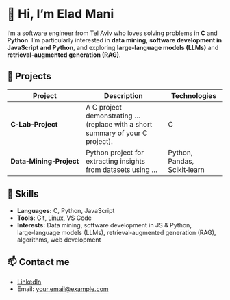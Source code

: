 # 👋 Hi, I’m Elad Mani

I’m a software engineer from Tel Aviv who loves solving problems in **C** and **Python**. I’m particularly interested in **data mining**, **software development in JavaScript and Python**, and exploring **large‑language models (LLMs)** and **retrieval‑augmented generation (RAG)**.

## 🚀 Projects

| Project | Description | Technologies |
|--------|-------------|-------------|
| **C‑Lab‑Project** | A C project demonstrating … (replace with a short summary of your C project). | C |
| **Data‑Mining‑Project** | Python project for extracting insights from datasets using … | Python, Pandas, Scikit‑learn |

## 🔧 Skills

- **Languages:** C, Python, JavaScript
- **Tools:** Git, Linux, VS Code
- **Interests:** Data mining, software development in JS & Python, large‑language models (LLMs), retrieval‑augmented generation (RAG), algorithms, web development

## 📫 Contact me

- [LinkedIn](https://www.linkedin.com/in/eladmani/)
- Email: your.email@example.com
